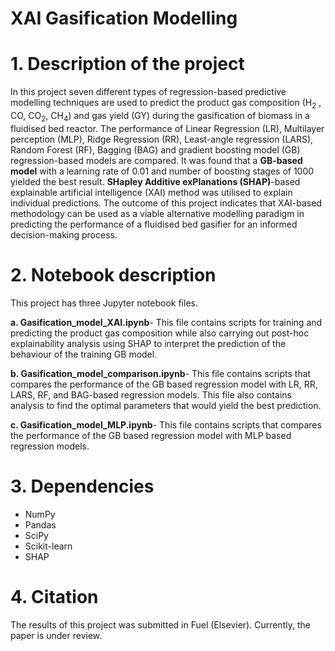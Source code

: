 # XAI Gasification Modelling

# 1. Description of the project

In this project seven different types of regression-based predictive modelling techniques are used to predict the product gas composition (H<sub>2</sub> , CO, CO<sub>2</sub>, CH<sub>4</sub>) and gas yield (GY) during the gasification of biomass in a fluidised bed reactor. The performance of Linear Regression (LR), Multilayer perception (MLP), Ridge Regression (RR), Least-angle regression (LARS), Random Forest (RF), Bagging (BAG) and gradient boosting model (GB) regression-based models are compared. It was found that a **GB-based model** with a learning rate of 0.01 and number of boosting stages of 1000 yielded the best result. **SHapley Additive exPlanations (SHAP)**-based explainable artificial intelligence (XAI) method was utilised to explain individual predictions. The outcome of this project indicates that XAI-based methodology can be used as a viable alternative modelling paradigm in predicting the performance of a fluidised bed gasifier for an informed decision-making process.

# 2. Notebook description

This project has three Jupyter notebook files.

**a. Gasification_model_XAI.ipynb**- This file contains scripts for training and predicting the product gas composition while also carrying out post-hoc explainability analysis using SHAP to interpret the prediction of the behaviour of the training GB model. 

**b. Gasification_model_comparison.ipynb**- This file contains scripts that compares the performance of the GB based regression model with LR, RR, LARS, RF, and BAG-based regression models. This file also contains analysis to find the optimal parameters that would yield the best prediction. 

**c. Gasification_model_MLP.ipynb**- This file contains scripts that compares the performance of the GB based regression model with MLP based regression models.

# 3. Dependencies 

- NumPy
- Pandas
- SciPy
- Scikit-learn
- SHAP

# 4. Citation

The results of this project was submitted in Fuel (Elsevier). Currently, the paper is under review.
